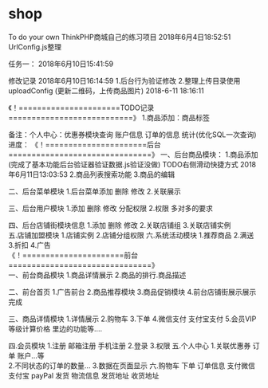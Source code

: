# shop
 To do your own
 ThinkPHP商城自己的练习项目
 2018年6月4日18:52:51 UrlConfig.js整理
 
 任务一： 2018年6月10日15:41:59

 
 修改记录
 2018年6月10日16:14:59
 1.后台行为验证修改
 2.整理上传目录使用uploadConfig (更新二维码，上传商品图片) 2018-6-11 18:16:11
 
《！======================TODO记录===========================》
1.商品添加：商品标签

 备注：个人中心：优惠券模块查询 账户信息 订单的信息 统计(优化SQL一次查询)
                                    进度：
《！======================后台===============================》
一、后台商品模块：
    1.商品添加(完成了基本功能后台验证器验证数据.js验证没做)  TODO右侧滑动快捷方式   2018年6月11日13:03:53
    2.商品列表搜索功能
    3.商品的编辑

二、后台菜单模块
   1.后台菜单添加 删除 修改
   2.关联展示  
   
三、后台用户模块 
   1.添加 删除 修改 分配权限
   2.权限 多对多的要求
     
四、后台店铺街模块信息
   1.添加 删除 修改
   2.关联店铺组
   3.关联店铺实例   
五.店铺加盟模块
   1.店铺实例
   2.店铺分组权限
六.系统活动模块
   1.推荐商品
   2.满送
   3.折扣
   4.广告      
《！======================前台===============================》  
一、前台商品模块
   1.商品详情展示
   2.商品的排行.商品描述
   
二、前台首页
   1.广告前台
   2.商品推荐模块 
   3.商品促销模块
   4.前台店铺街展示展示完成
   
三、商品详情模块
   1.详情展示
   2.购物车
   3.下单
   4.微信支付 支付宝支付
   5.会员VIP等级计算价格
   里边的功能等....  
   
四.会员模块
  1.注册 邮箱注册 手机注册
  2.登录
  3.权限
五.个人中心
   1.关联优惠券 订单 账户...等  
   2.不同状态的订单的数量...
   3.数据在页面显示
六.购物车
   下单
   订单信息
   支付微信 支付宝  payPal
   发货 物流信息  发货地址 收货地址